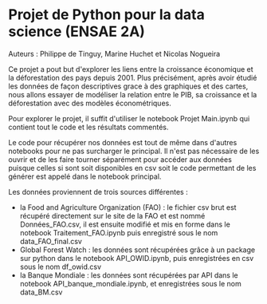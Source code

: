 # Projet de Python pour la data science (ENSAE 2A)
Auteurs : Philippe de Tinguy, Marine Huchet et Nicolas Nogueira

Ce projet a pout but d'explorer les liens entre la croissance économique et la déforestation des pays depuis 2001. Plus précisément, après avoir étudié les données de façon descriptives grace à des graphiques et des cartes, nous allons essayer de modéliser la relation entre le PIB, sa croissance et la déforestation avec des modèles économétriques.

Pour explorer le projet, il suffit d'utiliser le notebook Projet Main.ipynb qui contient tout le code et les résultats commentés. 

Le code pour récupérer nos données est tout de même dans d'autres notebooks pour ne pas surcharger le principal. Il n'est pas nécessaire de les ouvrir et de les faire tourner séparément pour accéder aux données puisque celles si sont soit disponibles en csv soit le code permettant de les générer est appelé dans le notebook principal.

Les données proviennent de trois sources différentes : 
- la Food and Agriculture Organization (FAO) : le fichier csv brut est récupéré directement sur le site de la FAO et est nommé Données_FAO.csv, il est ensuite modifié et mis en forme dans le notebook Traitement_FAO.ipynb puis enregistré sous le nom data_FAO_final.csv
- Global Forest Watch : les données sont récupérées grâce à un package sur python dans le notebook API_OWID.ipynb, puis enregistrées en csv sous le nom df_owid.csv
- la Banque Mondiale : les données sont récupérées par API dans le notebook API_banque_mondiale.ipynb, et enregistrées sous le nom data_BM.csv



